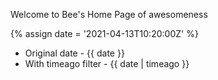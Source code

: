 ---
---

Welcome to Bee's Home Page of awesomeness

{% assign date = '2021-04-13T10:20:00Z' %}

- Original date - {{ date }}
- With timeago filter - {{ date | timeago }}
